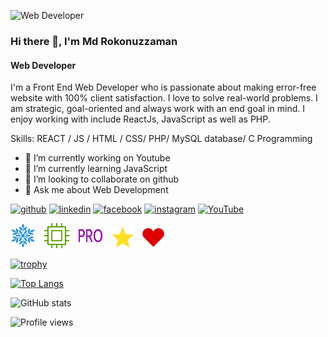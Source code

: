 ![Web Developer](https://media-exp1.licdn.com/dms/image/C5616AQF40Dein4sgIg/profile-displaybackgroundimage-shrink_350_1400/0/1647458465145?e=1670457600&v=beta&t=gdRcUYPYLOP2gdH_y4TsdJ7mckjlHkw3t4R6F-JQzus)
### Hi there 👋, I'm Md Rokonuzzaman
#### Web Developer


I'm a Front End Web Developer who is passionate about making error-free website with 100% client satisfaction. I love to solve real-world problems. I am strategic, goal-oriented and always work with an end goal in mind. I enjoy working with include ReactJs, JavaScript as well as PHP.

Skills: REACT / JS / HTML / CSS/ PHP/ MySQL database/ C Programming

- 🔭 I’m currently working on Youtube 
- 🌱 I’m currently learning JavaScript 
- 👯 I’m looking to collaborate on github 
- 💬 Ask me about Web Development 


[<img src='https://cdn.jsdelivr.net/npm/simple-icons@3.0.1/icons/github.svg' alt='github' height='40'>](https://github.com/mdrokon2301)  [<img src='https://cdn.jsdelivr.net/npm/simple-icons@3.0.1/icons/linkedin.svg' alt='linkedin' height='40'>](https://www.linkedin.com/in/md-rokon-04b669203//)  [<img src='https://cdn.jsdelivr.net/npm/simple-icons@3.0.1/icons/facebook.svg' alt='facebook' height='40'>](https://www.facebook.com/rokon.raj.900/)  [<img src='https://cdn.jsdelivr.net/npm/simple-icons@3.0.1/icons/instagram.svg' alt='instagram' height='40'>](https://www.instagram.com/rokon.raj.900//)  [<img src='https://cdn.jsdelivr.net/npm/simple-icons@3.0.1/icons/youtube.svg' alt='YouTube' height='40'>](https://www.youtube.com/channel/channel/UCfzxRYjVC99L7j5dU9d6A5w)  

<a href='https://archiveprogram.github.com/'><img src='https://raw.githubusercontent.com/acervenky/animated-github-badges/master/assets/acbadge.gif' width='40' height='40'></a> <a href='https://docs.github.com/en/developers'><img src='https://raw.githubusercontent.com/acervenky/animated-github-badges/master/assets/devbadge.gif' width='40' height='40'></a> <a href='https://github.com/pricing'><img src='https://raw.githubusercontent.com/acervenky/animated-github-badges/master/assets/pro.gif' width='40' height='40'></a> <a href='https://stars.github.com/'><img src='https://raw.githubusercontent.com/acervenky/animated-github-badges/master/assets/starbadge.gif' width='35' height='35'></a> <a href='https://docs.github.com/en/github/supporting-the-open-source-community-with-github-sponsors'><img src='https://raw.githubusercontent.com/acervenky/animated-github-badges/master/assets/sponsorbadge.gif' width='35' height='35'></a> 

[![trophy](https://github-profile-trophy.vercel.app/?username=mdrokon2301)](https://github.com/ryo-ma/github-profile-trophy)

[![Top Langs](https://github-readme-stats.vercel.app/api/top-langs/?username=mdrokon2301)](https://github.com/anuraghazra/github-readme-stats)

![GitHub stats](https://github-readme-stats.vercel.app/api?username=mdrokon2301&show_icons=true)  

![Profile views](https://gpvc.arturio.dev/mdrokon2301)  
